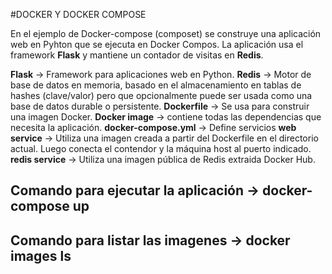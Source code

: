 
 #DOCKER Y DOCKER COMPOSE
 
 En el ejemplo de Docker-compose (composet) se construye una aplicación web en Pyhton que se ejecuta en Docker Compos.
 La aplicación usa el framework **Flask** y mantiene un contador de visitas en **Redis**.
 
 
 **Flask** -> Framework para aplicaciones web en Python.
 **Redis** -> Motor de base de datos en memoria, basado en el almacenamiento en tablas de hashes (clave/valor) pero que opcionalmente puede ser usada como una base de datos durable o persistente. 
**Dockerfile** -> Se usa para construir una imagen Docker.
**Docker image** -> contiene todas las dependencias que necesita la aplicación.
**docker-compose.yml** -> Define servicios
    **web service** -> Utiliza una imagen creada a partir del Dockerfile en el directorio actual. Luego conecta el contendor y la máquina host al puerto indicado.
    **redis service** -> Utiliza una imagen pública de Redis extraida Docker Hub.

 ## Comando para ejecutar la aplicación -> docker-compose up 
 ## Comando para listar las imagenes -> docker images ls

 

